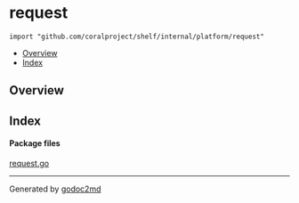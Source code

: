 

# request
`import "github.com/coralproject/shelf/internal/platform/request"`

* [Overview](#pkg-overview)
* [Index](#pkg-index)

## <a name="pkg-overview">Overview</a>



## <a name="pkg-index">Index</a>


#### <a name="pkg-files">Package files</a>
[request.go](/src/github.com/coralproject/shelf/internal/platform/request/request.go) 










- - -
Generated by [godoc2md](http://godoc.org/github.com/davecheney/godoc2md)
